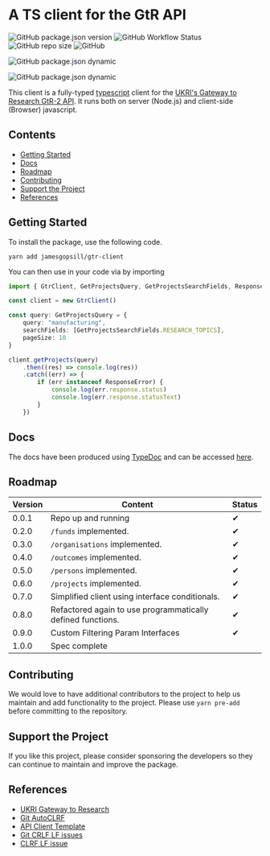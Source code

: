 # A TS client for the GtR API

![GitHub package.json version](https://img.shields.io/github/package-json/v/JamesGopsill/gtr-client)
![GitHub Workflow Status](https://img.shields.io/github/workflow/status/JamesGopsill/gtr-client/client-tests?label=client-tests&logo=github&style=flat)
![GitHub repo size](https://img.shields.io/github/repo-size/JamesGopsill/gtr-client)
![GitHub](https://img.shields.io/github/license/JamesGopsill/gtr-client)

![GitHub package.json dynamic](https://img.shields.io/github/package-json/description/JamesGopsill/gtr-client)

![GitHub package.json dynamic](https://img.shields.io/github/package-json/keywords/JamesGopsill/gtr-client)

This client is a fully-typed [typescript](https://www.typescriptlang.org/) client for the [UKRI's Gateway to Research GtR-2 API](https://gtr.ukri.org/). It runs both on server (Node.js) and client-side (Browser) javascript.

## Contents

- [Getting Started](#getting-started)
- [Docs](#docs)
- [Roadmap](#roadmap)
- [Contributing](#contributing)
- [Support the Project](#support-the-project)
- [References](#references)

## Getting Started

To install the package, use the following code.

```
yarn add jamesgopsill/gtr-client
```

You can then use in your code via by importing

```typescript
import { GtrClient, GetProjectsQuery, GetProjectsSearchFields, ResponseError } from "jamesgopsill/gtr-client"

const client = new GtrClient()

const query: GetProjectsQuery = {
	query: "manufacturing",
	searchFields: [GetProjectsSearchFields.RESEARCH_TOPICS],
	pageSize: 10
}

client.getProjects(query)
	.then((res) => console.log(res))
	.catch((err) => {
		if (err instanceof ResponseError) {
			console.log(err.response.status)
			console.log(err.response.statusText)
		}
	})
```

## Docs

The docs have been produced using [TypeDoc](https://typedoc.org/) and can be accessed [here](https://jamesgopsill.github.io/gtr-client/).

## Roadmap

| Version | Content | Status |
| --- | --- | --- |
| 0.0.1 | Repo up and running | ✔ |
| 0.2.0 | `/funds` implemented. | ✔ |
| 0.3.0 | `/organisations` implemented. | ✔ |
| 0.4.0 | `/outcomes` implemented. | ✔ |
| 0.5.0 | `/persons` implemented. | ✔ |
| 0.6.0 | `/projects` implemented. | ✔ |
| 0.7.0 | Simplified client using interface conditionals. | ✔ |
| 0.8.0 | Refactored again to use programmatically defined functions. | ✔ |
| 0.9.0 | Custom Filtering Param Interfaces | ✔ |
| 1.0.0 | Spec complete | |

## Contributing

We would love to have additional contributors to the project to help us maintain and add functionality to the project. Please use `yarn pre-add` before committing to the repository.

## Support the Project

If you like this project, please consider sponsoring the developers so they can continue to maintain and improve the package.

## References

- [UKRI Gateway to Research](https://gtr.ukri.org/)
- [Git AutoCLRF](https://tanutaran.medium.com/solving-git-lf-will-be-replaced-by-crlf-7ca84eb0aad4)
- [API Client Template](https://github.com/ilyamkin/dev-to-js)
- [Git CRLF LF issues](https://stackoverflow.com/questions/170961/whats-the-strategy-for-handling-crlf-carriage-return-line-feed-with-git)
- [CLRF LF issue](https://stackoverflow.com/questions/5834014/lf-will-be-replaced-by-crlf-in-git-what-is-that-and-is-it-important)